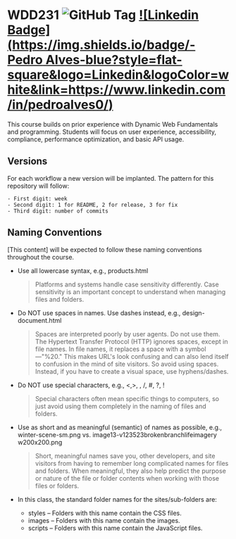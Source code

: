# WDD231 ![GitHub Tag](https://img.shields.io/github/v/tag/pdmoura/wdd231?color=%23a288de) [![Linkedin Badge](https://img.shields.io/badge/-Pedro Alves-blue?style=flat-square&logo=Linkedin&logoColor=white&link=https://www.linkedin.com/in/pedroalves0/)](https://www.linkedin.com/in/pedroalves0/)

This course builds on prior experience with Dynamic Web Fundamentals and programming. Students will focus on user experience, accessibility, compliance, performance optimization, and basic API usage. 

## Versions

For each workflow a new version will be implanted.
The pattern for this repository will follow:

    - First digit: week
    - Second digit: 1 for README, 2 for release, 3 for fix
    - Third digit: number of commits

## Naming Conventions

[This content] will be expected to follow these naming conventions throughout the course.

- Use all lowercase syntax, e.g., products.html

    > Platforms and systems handle case sensitivity differently. Case sensitivity is an important concept to understand when managing files and folders.

- Do NOT use spaces in names. Use dashes instead, e.g., design-document.html

    > Spaces are interpreted poorly by user agents. Do not use them. The Hypertext Transfer Protocol (HTTP) ignores spaces, except in file names. In file names, it replaces a space with a symbol—"%20." This makes URL's look confusing and can also lend itself to confusion in the mind of site visitors. So avoid using spaces. Instead, if you have to create a visual space, use hyphens/dashes.

- Do NOT use special characters, e.g., <,>, \, /, #, ?, !

    > Special characters often mean specific things to computers, so just avoid using them completely in the naming of files and folders.

- Use as short and as meaningful (semantic) of names as possible, e.g., winter-scene-sm.png vs. image13-v123523brokenbranchlifeimagery w200x200.png

    > Short, meaningful names save you, other developers, and site visitors from having to remember long complicated names for files and folders. When meaningful, they also help predict the purpose or nature of the file or folder contents when working with those files or folders.

- In this class, the standard folder names for the sites/sub-folders are:
    - styles – Folders with this name contain the CSS files.
    - images – Folders with this name contain the images.
    - scripts – Folders with this name contain the JavaScript files.
